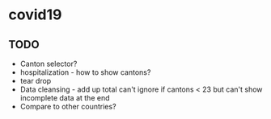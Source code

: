 # covid19

## TODO
* Canton selector?
* hospitalization - how to show cantons?
* tear drop
* Data cleansing - add up total can't ignore if cantons < 23 but can't show incomplete data at the end
* Compare to other countries?
